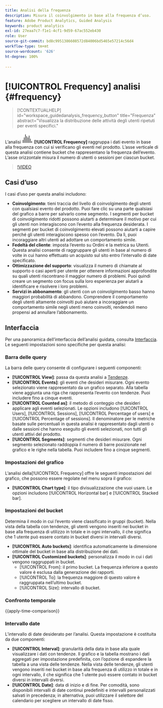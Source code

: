```yaml
---
title: Analisi della frequenza
description: Misura il coinvolgimento in base alla frequenza d’uso.
feature: Adobe Product Analytics, Guided Analysis
keywords: product analytics
exl-id: 27eaa7c7-f1e1-4cf1-9d59-67ac552eb430
role: User
source-git-commit: bd8c9951386608572d84006bd5465e57214c56d4
workflow-type: tm+mt
source-wordcount: '626'
ht-degree: 100%

---
```


# [!UICONTROL Frequency] analisi {#frequency}

<!-- markdownlint-disable MD034 -->

>[!CONTEXTUALHELP]
>id="workspace_guidedanalysis_frequency_button"
>title="Frequenza"
>abstract="Visualizza la distribuzione delle attività degli utenti ripetuti per eventi specifici."

<!-- markdownlint-enable MD034 -->

L’analisi ![Frequenza](/help/assets/icons/Histogram.svg) **[!UICONTROL Frequency]** raggruppa i dati evento in base alla frequenza con cui si verificano gli eventi nel prodotto. L’asse verticale di questa analisi contiene bucket che rappresentano la frequenza dell’evento. L’asse orizzontale misura il numero di utenti o sessioni per ciascun bucket.

>[!VIDEO](https://video.tv.adobe.com/v/3428089/?quality=12&learn=on)

## Casi d’uso

I casi d’uso per questa analisi includono:

* **Coinvolgimento**: tieni traccia del livello di coinvolgimento degli utenti con qualsiasi evento del prodotto. Puoi fare clic su una parte qualsiasi del grafico a barre per salvarlo come segmento. I segmenti per bucket di coinvolgimento ridotti possono aiutarti a determinare il motivo per cui gli utenti non interagiscono con l’evento alla frequenza desiderata. I segmenti per bucket di coinvolgimento elevati possono aiutarti a capire perché gli utenti interagiscono spesso con l’evento. Da lì, puoi incoraggiare altri utenti ad adottare un comportamento simile.
* **Fedeltà del cliente**: imposta l’evento su Ordini e la metrica su Utenti. Questa analisi consente di raggruppare gli utenti in base al numero di volte in cui hanno effettuato un acquisto sul sito entro l’intervallo di date specificato.
* **Ottimizzazione del supporto**: visualizza il numero di chiamate al supporto o casi aperti per utente per ottenere informazioni approfondite su quali utenti riscontrano il maggior numero di problemi. Puoi quindi creare un segmento con focus sulla loro esperienza per aiutarli a identificare e risolvere i loro problemi.
* **Servizi in abbonamento**: gli utenti con un coinvolgimento basso hanno maggiori probabilità di abbandono. Comprendere il comportamento degli utenti altamente coinvolti può aiutare a incoraggiare un comportamento simile negli utenti meno coinvolti, rendendoli meno propensi ad annullare l’abbonamento.

## Interfaccia

Per una panoramica dell’interfaccia dell’analisi guidata, consulta [Interfaccia](../overview.md#interface). Le seguenti impostazioni sono specifiche per questa analisi:

### Barra delle query

La barra delle query consente di configurare i seguenti componenti:

* **[!UICONTROL View]**: passa da questa analisi a [Tendenze](trends.md).
* **[!UICONTROL Events]**: gli eventi che desideri misurare. Ogni evento selezionato viene rappresentato da un grafico separato. Alla tabella viene aggiunta una riga che rappresenta l’evento con tendenze. Puoi includere fino a cinque eventi.
* **[!UICONTROL Counted as]**: il metodo di conteggio che desideri applicare agli eventi selezionati. Le opzioni includono [!UICONTROL Users], [!UICONTROL Sessions], [!UICONTROL Percentage of users] e [!UICONTROL Percentage of sessions]. Il denominatore per le metriche basate sulle percentuali in questa analisi è rappresentato dagli utenti o dalle sessioni che hanno eseguito gli eventi selezionati, non tutti gli utenti attivi del prodotto.
* **[!UICONTROL Segments]**: segmenti che desideri misurare. Ogni segmento selezionato raddoppia il numero di barre posizionate nel grafico e le righe nella tabella. Puoi includere fino a cinque segmenti.

### Impostazioni del grafico

L’analisi della[!UICONTROL Frequency] offre le seguenti impostazioni del grafico, che possono essere regolate nel menu sopra il grafico:

* **[!UICONTROL Chart type]**: il tipo divisualizzazione che vuoi usare. Le opzioni includono [!UICONTROL Horizontal bar] e [!UICONTROL Stacked bar].

### Impostazioni del bucket

Determina il modo in cui l’evento viene classificato in gruppi (bucket). Nella vista della tabella con tendenze, gli utenti vengono inseriti nei bucket in base alla frequenza di utilizzo in totale e in ogni intervallo, il che significa che 1 utente può essere contato in bucket diversi in intervalli diversi.

* **[!UICONTROL Auto buckets]**: identifica automaticamente la dimensione ottimale del bucket in base alla distribuzione dei dati.
* **[!UICONTROL Customized buckets]**: personalizza il modo in cui i dati vengono raggruppati in bucket.
   * [!UICONTROL From]: il primo bucket. La frequenza inferiore a questo valore è esclusa dalla generazione dei rapporti.
   * [!UICONTROL To]: la frequenza maggiore di questo valore è raggruppata nell’ultimo bucket.
   * [!UICONTROL Size]: intervallo di bucket.

### Confronto temporale

{{apply-time-comparison}}

### Intervallo date

L’intervallo di date desiderato per l’analisi. Questa impostazione è costituita da due componenti:

* **[!UICONTROL Interval]**: granularità della data in base alla quale visualizzare i dati con tendenze. Il grafico e la tabella mostrano i dati aggregati per impostazione predefinita, con l’opzione di espandere la tabella a una vista delle tendenze. Nella vista delle tendenze, gli utenti vengono inseriti nei bucket in base alla frequenza di utilizzo in totale e in ogni intervallo, il che significa che 1 utente può essere contato in bucket diversi in intervalli diversi.
* **[!UICONTROL Date]**: data di inizio e di fine. Per comodità, sono disponibili intervalli di date continui predefiniti e intervalli personalizzati salvati in precedenza; in alternativa, puoi utilizzare il selettore del calendario per scegliere un intervallo di date fisso.


<!--
## Example

See below foran example of the analysis.

![Frequency](../assets/frequency.png)

-->
